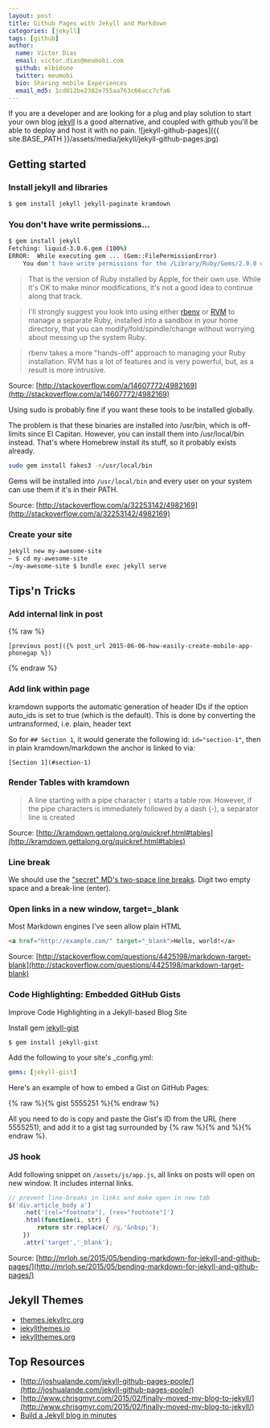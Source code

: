 ```yaml
---
layout: post
title: Github Pages with Jekyll and Markdown
categories: [jekyll]
tags: [github]
author:
  name: Victor Dias
  email: victor.dias@meumobi.com
  github: elbidone
  twitter: meumobi
  bio: Sharing mobile Experiences
  email_md5: 1cd012be2382e755aa763c66acc7cfa6
---
```


If you are a developer and are looking for a plug and play solution to start your own blog [jekyll](https://jekyllrb.com/) is a good alternative, and coupled with github you'll be able to deploy and host it with no pain.
![jekyll-github-pages]({{ site.BASE_PATH }}/assets/media/jekyll/jekyll-github-pages.jpg)

## Getting started

### Install jekyll and libraries

```bash
$ gem install jekyll jekyll-paginate kramdown
```

### You don't have write permissions...

```bash
$ gem install jekyll
Fetching: liquid-3.0.6.gem (100%)
ERROR:  While executing gem ... (Gem::FilePermissionError)
    You don't have write permissions for the /Library/Ruby/Gems/2.0.0 directory.
```

> That is the version of Ruby installed by Apple, for their own use. While it's OK to make minor modifications, it's not a good idea to continue along that track.  
  
> I'll strongly suggest you look into using either [rbenv](https://github.com/rbenv/rbenv) or [RVM](https://rvm.io/rvm/install) to manage a separate Ruby, installed into a sandbox in your home directory, that you can modify/fold/spindle/change without worrying about messing up the system Ruby.

> rbenv takes a more "hands-off" approach to managing your Ruby installation. RVM has a lot of features and is very powerful, but, as a result is more intrusive.

Source: [http://stackoverflow.com/a/14607772/4982169](http://stackoverflow.com/a/14607772/4982169)

Using sudo is probably fine if you want these tools to be installed globally.

The problem is that these binaries are installed into /usr/bin, which is off-limits since El Capitan. However, you can install them into /usr/local/bin instead. That's where Homebrew install its stuff, so it probably exists already.

```bash
sudo gem install fakes3 -n/usr/local/bin
```

Gems will be installed into `/usr/local/bin` and every user on your system can use them if it's in their PATH.

Source: [http://stackoverflow.com/a/32253142/4982169](http://stackoverflow.com/a/32253142/4982169)


### Create your site

```sh
jekyll new my-awesome-site
~ $ cd my-awesome-site
~/my-awesome-site $ bundle exec jekyll serve
```

## Tips'n Tricks

### Add internal link in post


{% raw %}
```
[previous post]({% post_url 2015-06-06-how-easily-create-mobile-app-phonegap %})
```
{% endraw %}


### Add link within page

kramdown supports the automatic generation of header IDs if the option auto_ids is set to true (which is the default). This is done by converting the untransformed, i.e. plain, header text

So for `## Section 1`, it would generate the following id: `id="section-1"`, then in plain kramdown/markdown the anchor is linked to via:

`[Section 1](#section-1)`

### Render Tables with kramdown

>  A line starting with a pipe character `|` starts a table row. However, if the pipe characters is immediately followed by a dash (-), a separator line is created

Source: [http://kramdown.gettalong.org/quickref.html#tables](http://kramdown.gettalong.org/quickref.html#tables)

### Line break
We should use the ["secret" MD's two-space line breaks](http://meta.stackexchange.com/questions/40976/what-is-the-reason-for-the-top-secret-two-space-newline-markdown-weirdness). Digit two empty space and a break-line (enter).


### Open links in a new window, target=_blank

Most Markdown engines I've seen allow plain HTML

```html
<a href="http://example.com/" target="_blank">Hello, world!</a>
```

Source: [http://stackoverflow.com/questions/4425198/markdown-target-blank](http://stackoverflow.com/questions/4425198/markdown-target-blank)


### Code Highlighting: Embedded GitHub Gists
Improve Code Highlighting in a Jekyll-based Blog Site

Install gem [jekyll-gist](https://github.com/jekyll/jekyll-gist)

```sh
$ gem install jekyll-gist
```

Add the following to your site's _config.yml:

```yaml
gems: [jekyll-gist]
```

Here's an example of how to embed a Gist on GitHub Pages:

{% raw %}{% gist 5555251 %}{% endraw %}

All you need to do is copy and paste the Gist's ID from the URL (here 5555251), and add it to a gist tag surrounded by {% raw %}{% and %}{% endraw %}.

### JS hook
Add following snippet on `/assets/js/app.js`, all links on posts will open on new window. It includes internal links.

```js
// prevent line-breaks in links and make open in new tab
$('div.article_body a')
	.not('[rel="footnote"], [rev="footnote"]')
	.html(function(i, str) {
		return str.replace(/ /g,'&nbsp;');
	})
	.attr('target','_blank');
```

Source: [http://mrloh.se/2015/05/bending-markdown-for-jekyll-and-github-pages/](http://mrloh.se/2015/05/bending-markdown-for-jekyll-and-github-pages/)

## Jekyll Themes

- [themes.jekyllrc.org](http://themes.jekyllrc.org/)
- [jekyllthemes.io](https://jekyllthemes.io/)
- [jekyllthemes.org](http://jekyllthemes.org/)

## Top Resources

- [http://joshualande.com/jekyll-github-pages-poole/](http://joshualande.com/jekyll-github-pages-poole/)
- [http://www.chrisgmyr.com/2015/02/finally-moved-my-blog-to-jekyll/](http://www.chrisgmyr.com/2015/02/finally-moved-my-blog-to-jekyll/)
- [Build a Jekyll blog in minutes](https://github.com/barryclark/jekyll-now)